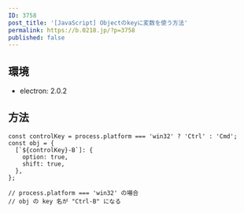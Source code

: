```yaml
---
ID: 3758
post_title: '[JavaScript] Objectのkeyに変数を使う方法'
permalink: https://b.0218.jp/?p=3758
published: false
---
```

<h2>環境</h2>

<ul>
<li>electron: 2.0.2</li>
</ul>

<h2>方法</h2>

<pre><code class="language-js">const controlKey = process.platform === 'win32' ? 'Ctrl' : 'Cmd';
const obj = {
  [`${controlKey}-B`]: {
    option: true,
    shift: true,
  },
};

// process.platform === 'win32' の場合
// obj の key 名が "Ctrl-B" になる
</code></pre>